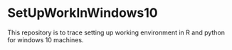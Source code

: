 # SetUpWorkInWindows10
This repository is to trace setting up working environment in R and python for windows 10 machines. 

